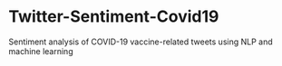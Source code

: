 # Twitter-Sentiment-Covid19
Sentiment analysis of COVID-19 vaccine-related tweets using NLP and machine learning
